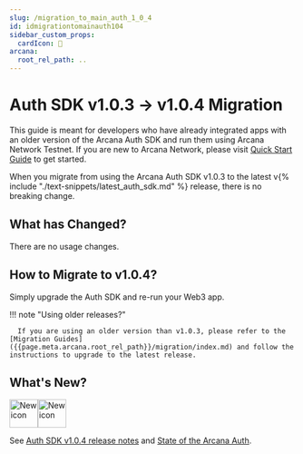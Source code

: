 ```yaml
---
slug: /migration_to_main_auth_1_0_4
id: idmigrationtomainauth104
sidebar_custom_props:
  cardIcon: 📂
arcana:
  root_rel_path: ..
---
```


# Auth SDK v1.0.3 -> v1.0.4 Migration

This guide is meant for developers who have already integrated apps with an older version of the Arcana Auth SDK and run them using Arcana Network Testnet. If you are new to Arcana Network, please visit [Quick Start Guide]({{page.meta.arcana.root_rel_path}}/walletsdk/wallet_qs.md) to get started.

When you migrate from using the Arcana Auth SDK v1.0.3 to the latest v{% include "./text-snippets/latest_auth_sdk.md" %} release, there is no breaking change.  

## What has Changed?

There are no usage changes. 

## How to Migrate to v1.0.4?

Simply upgrade the Auth SDK and re-run your Web3 app.

!!! note "Using older releases?"

      If you are using an older version than v1.0.3, please refer to the [Migration Guides]({{page.meta.arcana.root_rel_path}}/migration/index.md) and follow the instructions to upgrade to the latest release.

## What's New?

<img src="/img/icon_new_light.png#only-light" alt="New icon" width="50" /><img src="/img/icon_new_dark.png#only-dark" alt="New icon" width="50" />

See [Auth SDK v1.0.4 release notes]({{page.meta.arcana.root_rel_path}}/relnotes/rn_main_auth_v1.0.4.md) and [State of the Arcana Auth]({{page.meta.arcana.root_rel_path}}/state_of_the_ntwk.md).
